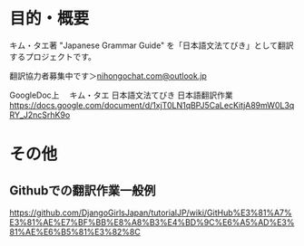 # 目的・概要
キム・タエ著 "Japanese Grammar Guide" を「日本語文法てびき」として翻訳するプロジェクトです。

翻訳協力者募集中です＞nihongochat.com@outlook.jp

GoogleDoc上
　キム・タエ 日本語文法てびき  日本語翻訳作業
　https://docs.google.com/document/d/1xjT0LN1qBPJ5CaLecKitjA89mW0L3qRY_J2ncSrhK9o

# その他

## Githubでの翻訳作業一般例
https://github.com/DjangoGirlsJapan/tutorialJP/wiki/GitHub%E3%81%A7%E3%81%AE%E7%BF%BB%E8%A8%B3%E4%BD%9C%E6%A5%AD%E3%81%AE%E6%B5%81%E3%82%8C
